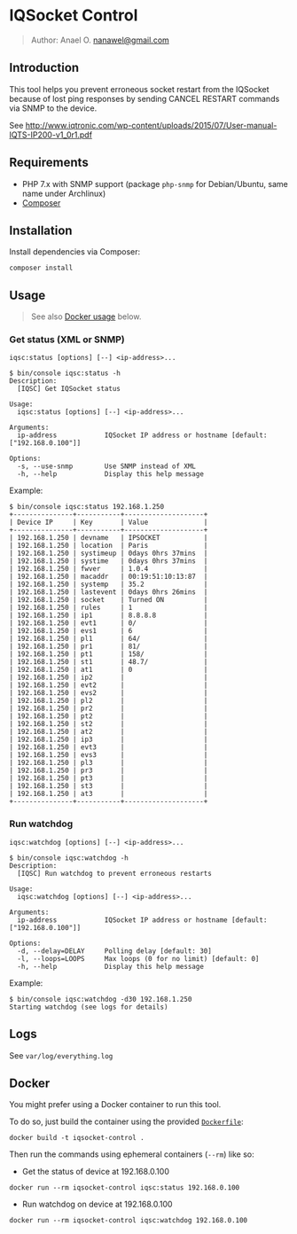 IQSocket Control
================

> Author: Anael O. nanawel@gmail.com

## Introduction

This tool helps you prevent erroneous socket restart from the IQSocket
because of lost ping responses by sending CANCEL RESTART commands via
SNMP to the device.

See http://www.iqtronic.com/wp-content/uploads/2015/07/User-manual-IQTS-IP200-v1_0r1.pdf

## Requirements

- PHP 7.x with SNMP support (package `php-snmp` for Debian/Ubuntu,
same name under Archlinux)
- [Composer](https://getcomposer.org/download/)

## Installation

Install dependencies via Composer:
```
composer install
```

## Usage

> See also [Docker usage](#docker) below.

### Get status (XML or SNMP)

`iqsc:status [options] [--] <ip-address>...`

```
$ bin/console iqsc:status -h
Description:
  [IQSC] Get IQSocket status

Usage:
  iqsc:status [options] [--] <ip-address>...

Arguments:
  ip-address            IQSocket IP address or hostname [default: ["192.168.0.100"]]

Options:
  -s, --use-snmp        Use SNMP instead of XML
  -h, --help            Display this help message

```

Example:
```
$ bin/console iqsc:status 192.168.1.250
+---------------+-----------+--------------------+
| Device IP     | Key       | Value              |
+---------------+-----------+--------------------+
| 192.168.1.250 | devname   | IPSOCKET           |
| 192.168.1.250 | location  | Paris              |
| 192.168.1.250 | systimeup | 0days 0hrs 37mins  |
| 192.168.1.250 | systime   | 0days 0hrs 37mins  |
| 192.168.1.250 | fwver     | 1.0.4              |
| 192.168.1.250 | macaddr   | 00:19:51:10:13:87  |
| 192.168.1.250 | systemp   | 35.2               |
| 192.168.1.250 | lastevent | 0days 0hrs 26mins  |
| 192.168.1.250 | socket    | Turned ON          |
| 192.168.1.250 | rules     | 1                  |
| 192.168.1.250 | ip1       | 8.8.8.8            |
| 192.168.1.250 | evt1      | 0/                 |
| 192.168.1.250 | evs1      | 6                  |
| 192.168.1.250 | pl1       | 64/                |
| 192.168.1.250 | pr1       | 81/                |
| 192.168.1.250 | pt1       | 158/               |
| 192.168.1.250 | st1       | 48.7/              |
| 192.168.1.250 | at1       | 0                  |
| 192.168.1.250 | ip2       |                    |
| 192.168.1.250 | evt2      |                    |
| 192.168.1.250 | evs2      |                    |
| 192.168.1.250 | pl2       |                    |
| 192.168.1.250 | pr2       |                    |
| 192.168.1.250 | pt2       |                    |
| 192.168.1.250 | st2       |                    |
| 192.168.1.250 | at2       |                    |
| 192.168.1.250 | ip3       |                    |
| 192.168.1.250 | evt3      |                    |
| 192.168.1.250 | evs3      |                    |
| 192.168.1.250 | pl3       |                    |
| 192.168.1.250 | pr3       |                    |
| 192.168.1.250 | pt3       |                    |
| 192.168.1.250 | st3       |                    |
| 192.168.1.250 | at3       |                    |
+---------------+-----------+--------------------+
```

### Run watchdog

`iqsc:watchdog [options] [--] <ip-address>...`

```
$ bin/console iqsc:watchdog -h
Description:
  [IQSC] Run watchdog to prevent erroneous restarts

Usage:
  iqsc:watchdog [options] [--] <ip-address>...

Arguments:
  ip-address            IQSocket IP address or hostname [default: ["192.168.0.100"]]

Options:
  -d, --delay=DELAY     Polling delay [default: 30]
  -l, --loops=LOOPS     Max loops (0 for no limit) [default: 0]
  -h, --help            Display this help message

```

Example:
```
$ bin/console iqsc:watchdog -d30 192.168.1.250
Starting watchdog (see logs for details)
```

## Logs

See `var/log/everything.log`

## Docker

You might prefer using a Docker container to run this tool.

To do so, just build the container using the provided [`Dockerfile`](Dockerfile):

```
docker build -t iqsocket-control .
```

Then run the commands using ephemeral containers (`--rm`) like so:

- Get the status of device at 192.168.0.100
```
docker run --rm iqsocket-control iqsc:status 192.168.0.100
```

- Run watchdog on device at 192.168.0.100
```
docker run --rm iqsocket-control iqsc:watchdog 192.168.0.100
```